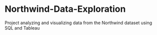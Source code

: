 # Northwind-Data-Exploration
Project analyzing and visualizing data from the Northwind dataset using SQL and Tableau
